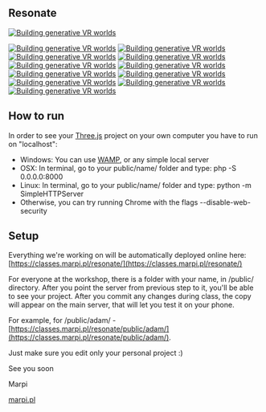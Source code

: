 ## Resonate

[![Building generative VR worlds](/public/main_title.png "Building generative VR worlds")](http://resonate.io/2017/workshop/building-generative-vr-worlds/)

[![Building generative VR worlds](/og_image.jpg "Building generative VR worlds")](https://classes.marpi.pl/resonate/)
[![Building generative VR worlds](/public/stella.jpg "Building generative VR worlds")](https://classes.marpi.pl/resonate/public/stella/)
[![Building generative VR worlds](/public/tibor.jpg "Building generative VR worlds")](https://classes.marpi.pl/resonate/public/tibor/)
[![Building generative VR worlds](/public/pekka.jpg "Building generative VR worlds")](https://classes.marpi.pl/resonate/public/pekka/)
[![Building generative VR worlds](/public/adam.jpg "Building generative VR worlds")](https://classes.marpi.pl/resonate/public/adam/)
[![Building generative VR worlds](/public/earove.jpg "Building generative VR worlds")](https://classes.marpi.pl/resonate/public/earove/)
[![Building generative VR worlds](/public/wooden.jpg "Building generative VR worlds")](https://classes.marpi.pl/resonate/public/wooden/)
[![Building generative VR worlds](/public/lights_and_shadows.jpg "Building generative VR worlds")](https://classes.marpi.pl/resonate/public/lights_and_shadows/)
[![Building generative VR worlds](/public/av_sphere.jpg "Building generative VR worlds")](https://classes.marpi.pl/resonate/public/av_sphere/)
[![Building generative VR worlds](/public/perlin_grass.jpg "Building generative VR worlds")](https://classes.marpi.pl/resonate/public/perlin_grass/)
[![Building generative VR worlds](/public/rain.jpg "Building generative VR worlds")](https://classes.marpi.pl/resonate/public/rain/)

How to run
-------

In order to see your [Three.js](http://threejs.org) project on your own computer you have to run on "localhost":

- Windows: You can use [WAMP](http://www.wampserver.com/en/), or any simple local server
- OSX: In terminal, go to your public/name/ folder and type: php -S 0.0.0.0:8000
- Linux: In terminal, go to your public/name/ folder and type: python -m SimpleHTTPServer
- Otherwise, you can try running Chrome with the flags --disable-web-security

Setup
-------

Everything we're working on will be automatically deployed online here: [https://classes.marpi.pl/resonate/](https://classes.marpi.pl/resonate/)

For everyone at the workshop, there is a folder with your name, in /public/ directory. After you point the server from previous step to it, you'll be able to see your project. After you commit any changes during class, the copy will appear on the main server, that will let you test it on your phone. 

For example, for /public/adam/ - [https://classes.marpi.pl/resonate/public/adam/](https://classes.marpi.pl/resonate/public/adam/). 

Just make sure you edit only your personal project :)

See you soon  

Marpi  

[marpi.pl](https://marpi.pl)